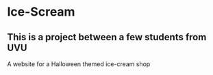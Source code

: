# Ice-Scream
## This is a project between a few students from UVU
A website for a Halloween themed ice-cream shop

